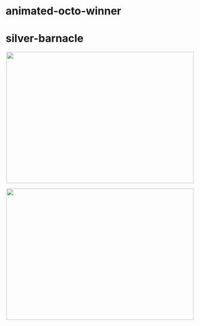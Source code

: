# animated-octo-winner
# silver-barnacle


<p align='center'>
<img src="imgs/gif1.png" width="500" height="350"/>
</p>

<p align='center'>
<img src="imgs/gif2.png" width="500" height="350"/>
</p>
